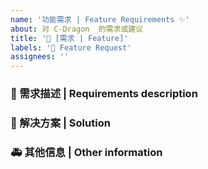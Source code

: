 ```yaml
---
name: '功能需求 | Feature Requirements ✨'
about: 对 C-Dragon  的需求或建议
title: '👑 [需求 | Feature]'
labels: '👑 Feature Request'
assignees: ''
---
```


### 🥰 需求描述 | Requirements description

<!--
详细地描述需求，让大家都能理解
Describe the requirements in detail so that everyone can understand them
-->

### 🧐 解决方案 | Solution

<!--
如果你有解决方案，在这里清晰地阐述
If you have a solution, explain it clearly here
-->

### 🚑 其他信息 | Other information

<!--
如截图等其他信息可以贴在这里
Other information such as screenshots can be posted here
-->
